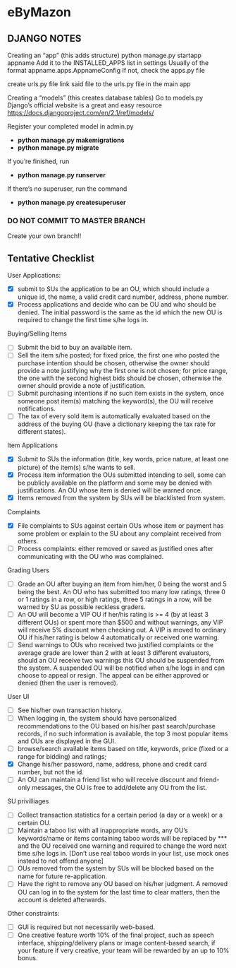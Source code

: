 # eByMazon

## DJANGO NOTES
Creating an “app” (this adds structure)
python manage.py startapp appname
Add it to the INSTALLED_APPS list in settings
Usually of the format
appname.apps.AppnameConfig
If not, check the apps.py file

create urls.py file
link said file to the urls.py file in the main app

Creating a “models” (this creates database tables)
Go to models.py
Django’s official website is a great and easy resource
https://docs.djangoproject.com/en/2.1/ref/models/

Register your completed model in admin.py
- **python manage.py makemigrations**
- **python manage.py migrate**

If you’re finished, run
- **python manage.py runserver**

If there’s no superuser, run the command
- **python manage.py createsuperuser**


### DO NOT COMMIT TO MASTER BRANCH 
Create your own branch!!


## Tentative Checklist
User Applications:
- [x] submit to SUs the application to be an OU, which should include a unique id, the name, a valid credit card number, address, phone number.
- [x] Process applications and decide who can be OU and who should be denied. The initial password is the same as the id which the new OU is required to change the first time s/he logs in.

Buying/Selling Items
- [ ] Submit the bid to buy an available item.
- [ ] Sell the item s/he posted; for fixed price, the first one who posted the purchase intention should be chosen, otherwise the owner should provide a note justifying why the first one is not chosen; for price range, the one with the second highest bids should be chosen, otherwise the owner should provide a note of justification. 
- [ ] Submit purchasing intentions if no such item exists in the system, once someone post item(s) matching the keyword(s), the OU will receive notifications.
- [ ] The tax of every sold item is automatically evaluated based on the address of the buying OU (have a dictionary keeping the tax rate for different states).

Item Applications
- [x] Submit to SUs the information (title, key words, price nature, at least one picture) of the item(s) s/he wants to sell. 
- [x] Process item information the OUs submitted intending to sell, some can be publicly available on the platform and some may be denied with justifications. An OU whose item is denied will be warned once.
- [x] Items removed from the system by SUs will be blacklisted from system. 

Complaints
- [x] File complaints to SUs against certain OUs whose item or payment has some problem or explain to the SU about any complaint received from others.
- [ ] Process complaints: either removed or saved as justified ones after communicating with the OU who was complained.

Grading Users
- [ ] Grade an OU after buying an item from him/her, 0 being the worst and 5 being the best. An OU who has submitted too many low ratings, three 0 or 1 ratings in a row, or high ratings, three 5 ratings in a row, will be warned by SU as possible reckless graders.
- [ ] An OU will become a VIP OU if her/his rating is >= 4 (by at least 3 different OUs) or spent more than $500 and without warnings, any VIP will receive 5% discount when checking out. A VIP is moved to ordinary OU if his/her rating is below 4 automatically or received one warning.
- [ ] Send warnings to OUs who received two justified complaints or the average grade are lower than 2 with at least 3 different evaluators, should an OU receive two warnings this OU should be suspended from the system. A suspended OU will be notified when s/he logs in and can choose to appeal or resign. The appeal can be either approved or denied (then the user is removed).

User UI
- [ ] See his/her own transaction history.
- [ ] When logging in, the system should have personalized recommendations to the OU based on his/her past search/purchase records, if no such information is available, the top 3 most popular items and OUs are displayed in the GUI.
- [ ] browse/search available items based on title, keywords, price (fixed or a range for bidding) and ratings;
- [x] Change his/her password, name, address, phone and credit card number, but not the id.
- [ ] An OU can maintain a friend list who will receive discount and friend-only messages, the OU is free to add/delete any OU from the list.

SU privilliages
- [ ] Collect transaction statistics for a certain period (a day or a week) or a certain OU.  
- [ ] Maintain a taboo list with all inappropriate words, any OU’s keywords/name or items containing taboo words will be replaced by *** and the OU received one warning and required to change the word next time s/he logs in. [Don’t use real taboo words in your list, use mock ones instead to not offend anyone]
- [ ] OUs removed from the system by SUs will be blocked based on the name for future re-application.
- [ ] Have the right to remove any OU based on his/her judgment. A removed OU can log in to the system for the last time to clear matters, then the account is deleted afterwards.

Other constraints:
- [ ] GUI is required but not necessarily web-based.
- [ ] One creative feature worth 10% of the final project, such as speech interface, shipping/delivery plans or image content-based search, if your feature if very creative, your team will be rewarded by an up to 10% bonus.
